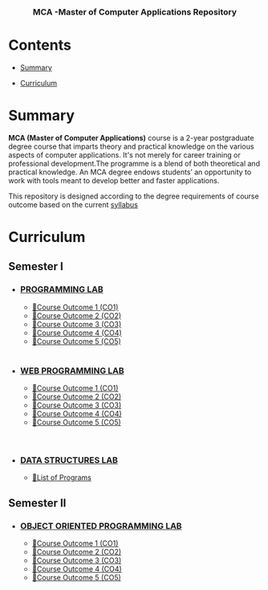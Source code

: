 

<h3 align="center">MCA -Master of Computer Applications Repository </h3>
<p align="center">

</p>

[comment]: <> (<p align="center">)

[comment]: <> (  <a href="https://github.com/sindresorhus/awesome">)

[comment]: <> (    <img alt="Awesome" src="https://cdn.rawgit.com/sindresorhus/awesome/d7305f38d29fed78fa85652e3a63e154dd8e8829/media/badge.svg">)

[comment]: <> (  </a>)

[comment]: <> (  <a href="https://github.com/ossu/computer-science">)

[comment]: <> (	<img alt="Open Source Society University - Computer Science" src="https://img.shields.io/badge/OSSU-computer--science-blue.svg">)

[comment]: <> (  </a>)

[comment]: <> (</p>)

# Contents

- [Summary](#summary)
  
- [Curriculum](#curriculum)

[comment]: <> (- [Code of conduct]&#40;#code-of-conduct&#41;)

[comment]: <> (- [Team]&#40;#team&#41;)

# Summary

**MCA (Master of Computer Applications)** course is a 2-year postgraduate degree course that imparts theory and practical knowledge on the various aspects of computer applications.
It's not merely for career training or professional development.The programme is a blend of both theoretical and practical knowledge. An MCA degree endows students’ an opportunity  to work with tools meant to develop better and faster applications.

This repository is designed according to the degree requirements of course outcome based on the current [syllabus](https://ktu.edu.in/data/MCA%20Syllabus.pdf?=%2F69D4Vd8gyGohwbqoUR7sBbX3rx6gbEmpqryih5MsV8p29xDmNpHmcTCkf0ZIyjZ)

[comment]: <> (**[How to contribute]&#40;CONTRIBUTING.md&#41;**)

[comment]: <> (**[Getting help]&#40;HELP.md&#41;** &#40;Details about our FAQ and chatroom&#41;)

[comment]: <> (# Community)

[comment]: <> (- We have a Telegram Community ! [![telegram badge]&#40;https://img.shields.io/badge/KTU-MCA-30302f?style=flat&logo=telegram&#41;]&#40;https://t.me/ktustudentsmca&#41;)

[comment]: <> (- You can also interact through GitHub issues.)


# Curriculum

## Semester I
  - ### [PROGRAMMING LAB ](https://github.com/j3rry01v/MCA/tree/main/Semester-01/Python-Programming-Lab)
    - [📁Course Outcome 1 (CO1)](https://github.com/j3rry01v/MCA/blob/main/Program_List/Sem01/Python/co1-python.md)
    - [📁Course Outcome 2 (CO2)](https://github.com/j3rry01v/MCA/blob/main/Program_List/Sem01/Python/co2-python.md)
    - [📁Course Outcome 3 (CO3)](https://github.com/j3rry01v/MCA/blob/main/Program_List/Sem01/Python/co3-python.md)
    - [📁Course Outcome 4 (CO4)](https://github.com/j3rry01v/MCA/blob/main/Program_List/Sem01/Python/co4-python.md)
    - [📁Course Outcome 5 (CO5)](https://github.com/j3rry01v/MCA/blob/main/Program_List/Sem01/Python/co5-python.md)
      <br>
      <br>

   - ### [WEB PROGRAMMING LAB ](https://github.com/j3rry01v/MCA/tree/main/Semester-01/Web-Programming-Lab)
     - [📁Course Outcome 1 (CO1)](https://github.com/j3rry01v/MCA/blob/main/Program_List/Sem01/Web/co1-web.md)
     - [📁Course Outcome 2 (CO2)](https://github.com/j3rry01v/MCA/blob/main/Program_List/Sem01/Web/co2-web.md)
     - [📁Course Outcome 3 (CO3)](https://github.com/j3rry01v/MCA/blob/main/Program_List/Sem01/Web/co3-web.md)
     - [📁Course Outcome 4 (CO4)](https://github.com/j3rry01v/MCA/blob/main/Program_List/Sem01/Web/co4-web.md)
     - [📁Course Outcome 5 (CO5)](https://github.com/j3rry01v/MCA/blob/main/Program_List/Sem01/Web/co5-web.md)
      <br>
      <br>
       
  - ### [DATA STRUCTURES LAB  ](https://github.com/j3rry01v/MCA/tree/main/Semester-01/Data-Structures-Lab)
      - [📁List of Programs ](https://github.com/j3rry01v/MCA/blob/main/Program_List/Sem01/Ads/ADS.md)
        
## Semester II
- ### [OBJECT ORIENTED PROGRAMMING LAB ]()
    - [📁Course Outcome 1 (CO1)](https://github.com/j3rry01v/MCA/blob/main/Program_List/Sem01/Python/co1-oop.md)
    - [📁Course Outcome 2 (CO2)](https://github.com/j3rry01v/MCA/blob/main/Program_List/Sem01/Python/co2-oop.md)
    - [📁Course Outcome 3 (CO3)](https://github.com/j3rry01v/MCA/blob/main/Program_List/Sem01/Python/co3-oop.md)
    - [📁Course Outcome 4 (CO4)](https://github.com/j3rry01v/MCA/blob/main/Program_List/Sem01/Python/co4-oop.md)
    - [📁Course Outcome 5 (CO5)](https://github.com/j3rry01v/MCA/blob/main/Program_List/Sem01/Python/co5-oop.md)


  

